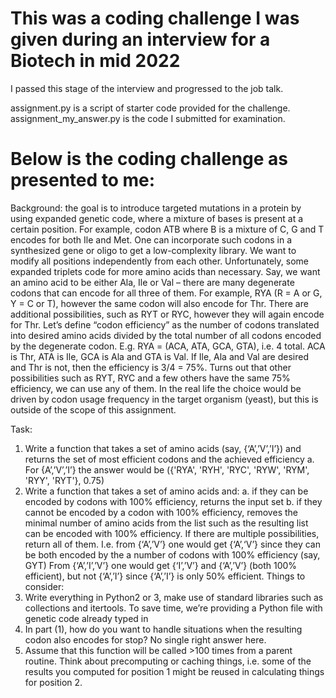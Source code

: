 # This was a coding challenge I was given during an interview for a Biotech in mid 2022

I passed this stage of the interview and progressed to the job talk. 

assignment.py is a script of starter code provided for the challenge.
assignment_my_answer.py is the code I submitted for examination.

# Below is the coding challenge as presented to me:

Background: the goal is to introduce targeted mutations in a protein by using expanded genetic code, 
where a mixture of bases is present at a certain position. For example, codon ATB where B is a mixture 
of C, G and T encodes for both Ile and Met. One can incorporate such codons in a synthesized gene or 
oligo to get a low-complexity library. We want to modify all positions independently from each other.
Unfortunately, some expanded triplets code for more amino acids than necessary. Say, we want an 
amino acid to be either Ala, Ile or Val – there are many degenerate codons that can encode for all three 
of them. For example, RYA (R = A or G, Y = C or T), however the same codon will also encode for Thr. 
There are additional possibilities, such as RYT or RYC, however they will again encode for Thr.
Let’s define “codon efficiency” as the number of codons translated into desired amino acids divided by 
the total number of all codons encoded by the degenerate codon. E.g. RYA = (ACA, ATA, GCA, GTA), i.e. 4 
total. ACA is Thr, ATA is Ile, GCA is Ala and GTA is Val. If Ile, Ala and Val are desired and Thr is not, then
the efficiency is 3/4 = 75%. Turns out that other possibilities such as RYT, RYC and a few others have the 
same 75% efficiency, we can use any of them. In the real life the choice would be driven by codon usage 
frequency in the target organism (yeast), but this is outside of the scope of this assignment.

Task:
1) Write a function that takes a set of amino acids (say, {‘A’,’V’,’I’}) and returns the set of most 
efficient codons and the achieved efficiency
a. For {A’,’V’,’I’} the answer would be
({'RYA', 'RYH', 'RYC', 'RYW', 'RYM', 'RYY', 'RYT'}, 0.75)
2) Write a function that takes a set of amino acids and:
a. if they can be encoded by codons with 100% efficiency, returns the input set
b. if they cannot be encoded by a codon with 100% efficiency, removes the minimal 
number of amino acids from the list such as the resulting list can be encoded with 100% 
efficiency. If there are multiple possibilities, return all of them.
I.e. from {‘A’,’V’} one would get {‘A’,‘V’} since they can be both encoded by the a 
number of codons with 100% efficiency (say, GYT)
From {‘A’,’I’,’V’} one would get {‘I’,’V’} and {‘A’,’V’} (both 100% efficient), but not {‘A’,’I’} 
since {‘A’,’I’} is only 50% efficient.
Things to consider:
1) Write everything in Python2 or 3, make use of standard libraries such as collections and 
itertools. To save time, we’re providing a Python file with genetic code already typed in
2) In part (1), how do you want to handle situations when the resulting codon also encodes for 
stop? No single right answer here. 
3) Assume that this function will be called >100 times from a parent routine. Think about 
precomputing or caching things, i.e. some of the results you computed for position 1 might be 
reused in calculating things for position 2.
